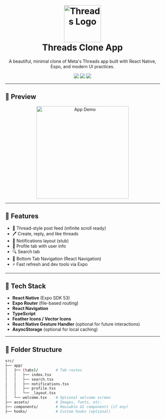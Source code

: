 <h1 align="center">
  <img src="https://seeklogo.com/images/T/threads-by-meta-logo-49FEAB4BC1-seeklogo.com.png" alt="Threads Logo" width="120"/>
  <br />
  Threads Clone App
</h1>

<p align="center">
  A beautiful, minimal clone of Meta's Threads app built with React Native, Expo, and modern UI practices.
</p>

<p align="center">
  <img src="https://img.shields.io/badge/react--native-%5E0.73-blue?style=flat-square" />
  <img src="https://img.shields.io/badge/expo-53.0.0-000020?style=flat-square&logo=expo" />
  <img src="https://img.shields.io/github/license/leducngochai24/threads-clone?style=flat-square" />
</p>

---

## 📱 Preview

<p align="center">
  <img src="https://raw.githubusercontent.com/draco-project/assets/main/threads-ui-demo.gif" width="300" alt="App Demo"/>
</p>

---

## 🚀 Features

- 🧵 Thread-style post feed (infinite scroll ready)
- 🖊️ Create, reply, and like threads
- 🔔 Notifications layout (stub)
- 👤 Profile tab with user info
- 🔍 Search tab
- 🧭 Bottom Tab Navigation (React Navigation)
- ⚡ Fast refresh and dev tools via Expo

---

## 🧰 Tech Stack

- **React Native** (Expo SDK 53)
- **Expo Router** (file-based routing)
- **React Navigation**
- **TypeScript**
- **Feather Icons / Vector Icons**
- **React Native Gesture Handler** (optional for future interactions)
- **AsyncStorage** (optional for local caching)

---

## 📂 Folder Structure

```bash
src/
├── app/
│   ├── (tabs)/        # Tab routes
│   │   ├── index.tsx
│   │   ├── search.tsx
│   │   ├── notifications.tsx
│   │   ├── profile.tsx
│   │   └── _layout.tsx
│   └── welcome.tsx    # Optional welcome screen
├── assets/            # Images, fonts, etc.
├── components/        # Reusable UI components (if any)
├── hooks/             # Custom hooks (optional)
